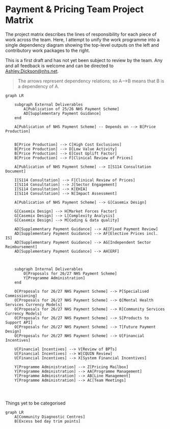 # Payment & Pricing Team Project Matrix

The project matrix describes the lines of responsibility for each piece of work across the team. Here, I attempt to unify the work programme into a single dependency diagram showing the top-level outputs on the left and contributory work packages to the right. 

This is a first draft and has not yet been subject to review by the team. Any and all feedback is welcome and can be directed to Ashley.Dickson@nhs.net.

> The arrows represent dependency relations; so A-->B means that B is a dependency of A.

```mermaid
graph LR

    subgraph External Deliverables
        A[Publication of 25/26 NHS Payment Scheme]
        AD[Supplementary Payment Guidance]
    end 

    A[Publication of NHS Payment Scheme] -- Depends on --> B[Price Production]

    
    B[Price Production] --> C[High Cost Exclusions]
    B[Price Production] --> D[Low Value Activity]
    B[Price Production] --> E[Cost Uplift Factor]
    B[Price Production] --> F[Clinical Review of Prices]

    A[Publication of NHS Payment Scheme] --> I[S114 Consultation Document]

    I[S114 Consultation] --> F[Clinical Review of Prices] 
    I[S114 Consultation] --> J[Sector Engagement]
    I[S114 Consultation] --> K[EHIA]
    I[S114 Consultation] --> N[Impact Assessment]
       
    A[Publication of NHS Payment Scheme] --> G[Casemix Design]

    G[Casemix Design] --> H[Market Forces Factor]
    G[Casemix Design] --> L[Complexity Analysis]
    G[Casemix Design] --> M[Coding & data quality]

    AD[Supplementary Payment Guidance] --> AE[Fixed Payment Review]
    AD[Supplementary Payment Guidance] --> AF[Elective Prices incl. IS]
    AD[Supplementary Payment Guidance] --> AG[Independent Sector Reimbursement]
    AD[Supplementary Payment Guidance] --> AH[ERF]



    subgraph Internal Deliverables
        O[Proposals for 26/27 NHS Payment Scheme]
        Y[Programme Administration]
    end

    O[Proposals for 26/27 NHS Payment Scheme] --> P[Specialised Commissioning]
    O[Proposals for 26/27 NHS Payment Scheme] --> Q[Mental Health Services Currency Models]
    O[Proposals for 26/27 NHS Payment Scheme] --> R[Community Services Currency Models]
    O[Proposals for 26/27 NHS Payment Scheme] --> S[Products to Support API]
    O[Proposals for 26/27 NHS Payment Scheme] --> T[Future Payment Design]
    O[Proposals for 26/27 NHS Payment Scheme] --> U[Financial Incentives]

    U[Financial Incentives] --> V[Review of BPTs]
    U[Financial Incentives] --> W[CQUIN Review]
    U[Financial Incentives] --> X[System Financial Incentives]

    Y[Programme Administration] --> Z[Pricing Mailbox]
    Y[Programme Administration] --> AA[Programme Management]
    Y[Programme Administration] --> AB[Line Management]
    Y[Programme Administration] --> AC[Team Meetings]
    
    
    
```

Things yet to be categorised

```mermaid
graph LR
    A[Community Diagnostic Centres]
    B[Excess bed day trim points]
```